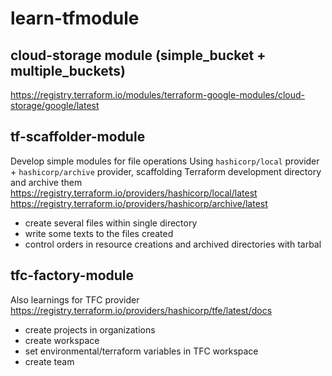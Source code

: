 # learn-tfmodule

## cloud-storage module (simple_bucket + multiple_buckets)
<https://registry.terraform.io/modules/terraform-google-modules/cloud-storage/google/latest>


## tf-scaffolder-module
Develop simple modules for file operations
Using `hashicorp/local` provider + `hashicorp/archive` provider, scaffolding Terraform development directory and archive them
<https://registry.terraform.io/providers/hashicorp/local/latest>
<https://registry.terraform.io/providers/hashicorp/archive/latest>

- create several files within single directory
- write some texts to the files created
- control orders in resource creations and archived directories with tarbal


## tfc-factory-module
Also learnings for TFC provider
<https://registry.terraform.io/providers/hashicorp/tfe/latest/docs>

- create projects in organizations
- create workspace
- set environmental/terraform variables in TFC workspace
- create team
